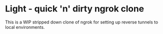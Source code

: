 # Light - quick 'n' dirty ngrok clone

This is a WIP stripped down clone of ngrok for setting up reverse
tunnels to local environments.